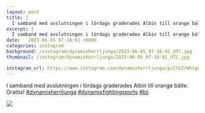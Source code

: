 ```yaml
---
layout: post
title: |
  I samband med avslutningen i lördags graderades Albin till orange bälte
excerpt: |
  I samband med avslutningen i lördags graderades Albin till orange bälte. Grattis!   
date:   2023-06-05 07:18:01 +0000
categories: instagram
background: /instagram/dynamixherrljunga/2023-06-05_07-18-01_UTC.jpg
thumbnail: /instagram/dynamixherrljunga/2023-06-05_07-18-01_UTC.jpg

instagram_url: https://www.instagram.com/dynamixherrljunga/p/CtGZrWhtgoL
---
```

I samband med avslutningen i lördags graderades Albin till orange bälte. Grattis! [#dynamixherrljunga](https://www.instagram.com/explore/tags/dynamixherrljunga/) [#dynamixfightingsports](https://www.instagram.com/explore/tags/dynamixfightingsports/) [#bjj](https://www.instagram.com/explore/tags/bjj/)



<img src='{{ site.baseurl }}/instagram/dynamixherrljunga/2023-06-05_07-18-01_UTC.jpg' class='img-fluid' />
